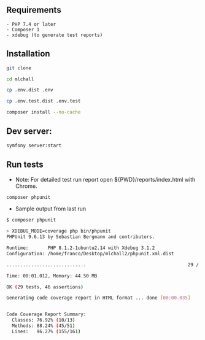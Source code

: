## Requirements
```
- PHP 7.4 or later
- Composer 1
- xdebug (to generate test reports)
```

## Installation
```sh
git clone 

cd mlchall

cp .env.dist .env

cp .env.test.dist .env.test

composer install --no-cache
```


## Dev server: 
```sh
symfony server:start
```

## Run tests
- Note: For detailed test run report open ${PWD}/reports/index.html with Chrome.

```sh
composer phpunit
```

- Sample output from last run
```sh
$ composer phpunit

> XDEBUG_MODE=coverage php bin/phpunit
PHPUnit 9.6.13 by Sebastian Bergmann and contributors.

Runtime:       PHP 8.1.2-1ubuntu2.14 with Xdebug 3.1.2
Configuration: /home/franco/Desktop/mlchall2/phpunit.xml.dist

.............................                                     29 / 29 (100%)

Time: 00:01.012, Memory: 44.50 MB

OK (29 tests, 46 assertions)

Generating code coverage report in HTML format ... done [00:00.035]


Code Coverage Report Summary:
  Classes: 76.92% (10/13)    
  Methods: 88.24% (45/51)    
  Lines:   96.27% (155/161)  

```
